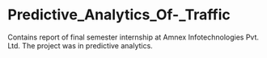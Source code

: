 # Predictive_Analytics_Of-_Traffic
Contains report of final semester internship at Amnex Infotechnologies Pvt. Ltd. The project was in predictive analytics.
